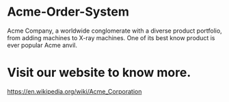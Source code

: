 # Acme-Order-System
Acme Company, a worldwide  conglomerate with a diverse product portfolio, from adding machines to X-ray  machines. One of its best know product is ever popular Acme anvil.

# Visit our website to know more.
https://en.wikipedia.org/wiki/Acme_Corporation
